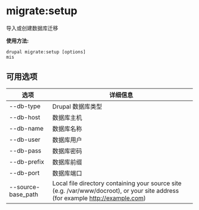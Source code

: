 # migrate:setup
导入或创建数据库迁移

**使用方法:**
```
drupal migrate:setup [options]
mis
```

## 可用选项
选项 | 详细信息
-------|-------------
--db-type | Drupal 数据库类型
--db-host | 数据库主机
--db-name | 数据库名称
--db-user | 数据库用户
--db-pass | 数据库密码
--db-prefix | 数据库前缀
--db-port | 数据库端口
--source-base_path | Local file directory containing your source site (e.g. /var/www/docroot), or your site address (for example http://example.com)
